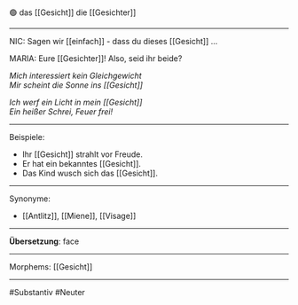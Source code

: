 🟢 das [[Gesicht]]
die [[Gesichter]]

---
NIC: Sagen wir [[einfach]] - dass du dieses [[Gesicht]] …  

MARIA: Eure [[Gesichter]]! Also, seid ihr beide?  

*Mich interessiert kein Gleichgewicht*  
*Mir scheint die Sonne ins [[Gesicht]]*  

*Ich werf ein Licht in mein [[Gesicht]]*  
*Ein heißer Schrei, Feuer frei!*  


---
Beispiele:
- Ihr [[Gesicht]] strahlt vor Freude.
- Er hat ein bekanntes [[Gesicht]].
- Das Kind wusch sich das [[Gesicht]].

---
Synonyme:
- [[Antlitz]], [[Miene]], [[Visage]]

---
**Übersetzung**: face

---

Morphems:
[[Gesicht]]

---
#Substantiv #Neuter

